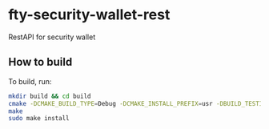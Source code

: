 # fty-security-wallet-rest

RestAPI for security wallet

## How to build

To build, run:

```bash
mkdir build && cd build
cmake -DCMAKE_BUILD_TYPE=Debug -DCMAKE_INSTALL_PREFIX=usr -DBUILD_TESTING=On ..
make
sudo make install
```
